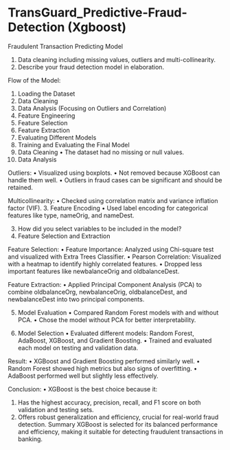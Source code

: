 # TransGuard_Predictive-Fraud-Detection (Xgboost)
Fraudulent Transaction Predicting Model
1. Data cleaning including missing values, outliers and multi-collinearity.
2. Describe your fraud detection model in elaboration.


Flow of the Model:
1.	Loading the Dataset
2.	Data Cleaning
3.	Data Analysis (Focusing on Outliers and Correlation)
4.	Feature Engineering
5.	Feature Selection
6.	Feature Extraction
7.	Evaluating Different Models
8.	Training and Evaluating the Final Model
1. Data Cleaning
•	The dataset had no missing or null values.
2. Data Analysis

Outliers:
•	Visualized using boxplots.
•	Not removed because XGBoost can handle them well.
•	Outliers in fraud cases can be significant and should be retained.

Multicollinearity:
•	Checked using correlation matrix and variance inflation factor (VIF).
3. Feature Encoding
•	Used label encoding for categorical features like type, nameOrig, and nameDest.

3. How did you select variables to be included in the model?
4. Feature Selection and Extraction

Feature Selection:
•	Feature Importance: Analyzed using Chi-square test and visualized with Extra Trees Classifier.
•	Pearson Correlation: Visualized with a heatmap to identify highly correlated features.
•	Dropped less important features like newbalanceOrig and oldbalanceDest.

Feature Extraction:
•	Applied Principal Component Analysis (PCA) to combine oldbalanceOrg, newbalanceOrig, oldbalanceDest, and newbalanceDest into two principal components.

5. Model Evaluation
•	Compared Random Forest models with and without PCA.
•	Chose the model without PCA for better interpretability.

6. Model Selection
•	Evaluated different models: Random Forest, AdaBoost, XGBoost, and Gradient Boosting.
•	Trained and evaluated each model on testing and validation data.

Result:
•	XGBoost and Gradient Boosting performed similarly well.
•	Random Forest showed high metrics but also signs of overfitting.
•	AdaBoost performed well but slightly less effectively.

Conclusion:
•	XGBoost is the best choice because it:
1.	Has the highest accuracy, precision, recall, and F1 score on both validation and testing sets.
2.	Offers robust generalization and efficiency, crucial for real-world fraud detection.
Summary
XGBoost is selected for its balanced performance and efficiency, making it suitable for detecting fraudulent transactions in banking.
